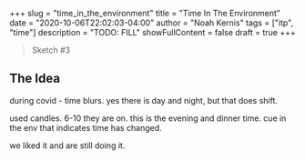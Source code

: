 +++
slug = "time_in_the_environment"
title = "Time In The Environment"
date = "2020-10-06T22:02:03-04:00"
author = "Noah Kernis"
tags = ["itp", "time"]
description = "TODO: FILL"
showFullContent = false
draft = true
+++

> Sketch #3

## The Idea

during covid - time blurs. yes there is day and night, but that does shift.

used candles. 6-10 they are on. this is the evening and dinner time. cue in the env that indicates time has changed.

we liked it and are still doing it. 
